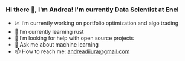 ### Hi there 👋, I'm Andrea! I'm currently Data Scientist at Enel

- 📈 I’m currently working on portfolio optimization and algo trading
- 🌱 I’m currently learning rust
- 🤔 I’m looking for help with open source projects
- 💬 Ask me about machine learning
- 📫 How to reach me: andreadiiura@gmail.com
